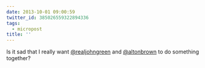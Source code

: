 ```yaml
---
date: 2013-10-01 09:00:59
twitter_id: 385026559322894336
tags:
  - micropost
title: ''
---
```


Is it sad that I really want [@realjohngreen](https://twitter.com/realjohngreen) and [@altonbrown](https://twitter.com/altonbrown) to do something together?
